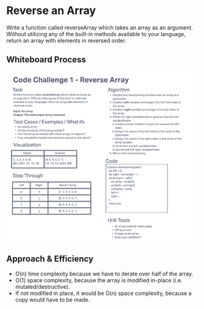 # Reverse an Array

Write a function called reverseArray which takes an array as an argument. Without utilizing any of the built-in methods available to your language, return an array with elements in reversed order.

## Whiteboard Process

![Reverse Array Whiteboard](reverse-array.png)

## Approach & Efficiency

- O(n) time complexity because we have to iterate over half of the array.
- O(1) space complexity, because the array is modified in-place (i.e. mutated/destructive).
- If not modified in place, it would be O(n) space complexity, because a copy would have to be made.
